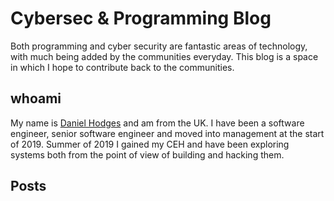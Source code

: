 # Cybersec & Programming Blog

Both programming and cyber security are fantastic areas of technology, with much being added by the communities everyday. This blog is a space in which I hope to contribute back to the communities.

## whoami

My name is [Daniel Hodges](https://www.linkedin.com/in/daniel-hodges-b09446115/) and am from the UK. I have been a software engineer, senior software engineer and moved into management at the start of 2019. Summer of 2019 I gained my CEH and have been exploring systems both from the point of view of building and hacking them.

## Posts

